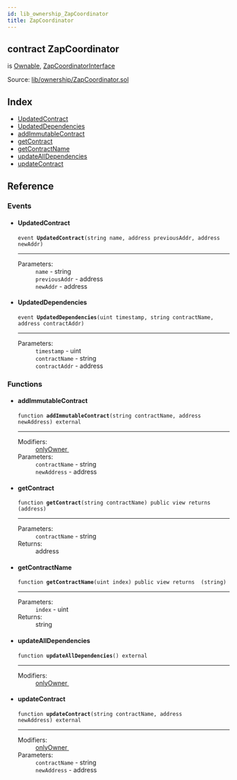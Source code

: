 ```yaml
---
id: lib_ownership_ZapCoordinator
title: ZapCoordinator
---
```


<div class="contract-doc"><div class="contract"><h2 class="contract-header"><span class="contract-kind">contract</span> ZapCoordinator</h2><p class="base-contracts"><span>is</span> <a href="lib_ownership_Ownable.html">Ownable</a><span>, </span><a href="lib_ownership_ZapCoordinatorInterface.html">ZapCoordinatorInterface</a></p><div class="source">Source: <a href="git+https://github.com/zapproject/ZapContracts/blob/v0.0.1/contracts/lib/ownership/ZapCoordinator.sol" target="_blank">lib/ownership/ZapCoordinator.sol</a></div></div><div class="index"><h2>Index</h2><ul><li><a href="lib_ownership_ZapCoordinator.html#UpdatedContract">UpdatedContract</a></li><li><a href="lib_ownership_ZapCoordinator.html#UpdatedDependencies">UpdatedDependencies</a></li><li><a href="lib_ownership_ZapCoordinator.html#addImmutableContract">addImmutableContract</a></li><li><a href="lib_ownership_ZapCoordinator.html#getContract">getContract</a></li><li><a href="lib_ownership_ZapCoordinator.html#getContractName">getContractName</a></li><li><a href="lib_ownership_ZapCoordinator.html#updateAllDependencies">updateAllDependencies</a></li><li><a href="lib_ownership_ZapCoordinator.html#updateContract">updateContract</a></li></ul></div><div class="reference"><h2>Reference</h2><div class="events"><h3>Events</h3><ul><li><div class="item event"><span id="UpdatedContract" class="anchor-marker"></span><h4 class="name">UpdatedContract</h4><div class="body"><code class="signature">event <strong>UpdatedContract</strong><span>(string name, address previousAddr, address newAddr) </span></code><hr/><dl><dt><span class="label-parameters">Parameters:</span></dt><dd><div><code>name</code> - string</div><div><code>previousAddr</code> - address</div><div><code>newAddr</code> - address</div></dd></dl></div></div></li><li><div class="item event"><span id="UpdatedDependencies" class="anchor-marker"></span><h4 class="name">UpdatedDependencies</h4><div class="body"><code class="signature">event <strong>UpdatedDependencies</strong><span>(uint timestamp, string contractName, address contractAddr) </span></code><hr/><dl><dt><span class="label-parameters">Parameters:</span></dt><dd><div><code>timestamp</code> - uint</div><div><code>contractName</code> - string</div><div><code>contractAddr</code> - address</div></dd></dl></div></div></li></ul></div><div class="functions"><h3>Functions</h3><ul><li><div class="item function"><span id="addImmutableContract" class="anchor-marker"></span><h4 class="name">addImmutableContract</h4><div class="body"><code class="signature">function <strong>addImmutableContract</strong><span>(string contractName, address newAddress) </span><span>external </span></code><hr/><dl><dt><span class="label-modifiers">Modifiers:</span></dt><dd><a href="lib_ownership_Ownable.html#onlyOwner">onlyOwner </a></dd><dt><span class="label-parameters">Parameters:</span></dt><dd><div><code>contractName</code> - string</div><div><code>newAddress</code> - address</div></dd></dl></div></div></li><li><div class="item function"><span id="getContract" class="anchor-marker"></span><h4 class="name">getContract</h4><div class="body"><code class="signature">function <strong>getContract</strong><span>(string contractName) </span><span>public </span><span>view </span><span>returns  (address) </span></code><hr/><dl><dt><span class="label-parameters">Parameters:</span></dt><dd><div><code>contractName</code> - string</div></dd><dt><span class="label-return">Returns:</span></dt><dd>address</dd></dl></div></div></li><li><div class="item function"><span id="getContractName" class="anchor-marker"></span><h4 class="name">getContractName</h4><div class="body"><code class="signature">function <strong>getContractName</strong><span>(uint index) </span><span>public </span><span>view </span><span>returns  (string) </span></code><hr/><dl><dt><span class="label-parameters">Parameters:</span></dt><dd><div><code>index</code> - uint</div></dd><dt><span class="label-return">Returns:</span></dt><dd>string</dd></dl></div></div></li><li><div class="item function"><span id="updateAllDependencies" class="anchor-marker"></span><h4 class="name">updateAllDependencies</h4><div class="body"><code class="signature">function <strong>updateAllDependencies</strong><span>() </span><span>external </span></code><hr/><dl><dt><span class="label-modifiers">Modifiers:</span></dt><dd><a href="lib_ownership_Ownable.html#onlyOwner">onlyOwner </a></dd></dl></div></div></li><li><div class="item function"><span id="updateContract" class="anchor-marker"></span><h4 class="name">updateContract</h4><div class="body"><code class="signature">function <strong>updateContract</strong><span>(string contractName, address newAddress) </span><span>external </span></code><hr/><dl><dt><span class="label-modifiers">Modifiers:</span></dt><dd><a href="lib_ownership_Ownable.html#onlyOwner">onlyOwner </a></dd><dt><span class="label-parameters">Parameters:</span></dt><dd><div><code>contractName</code> - string</div><div><code>newAddress</code> - address</div></dd></dl></div></div></li></ul></div></div></div>
